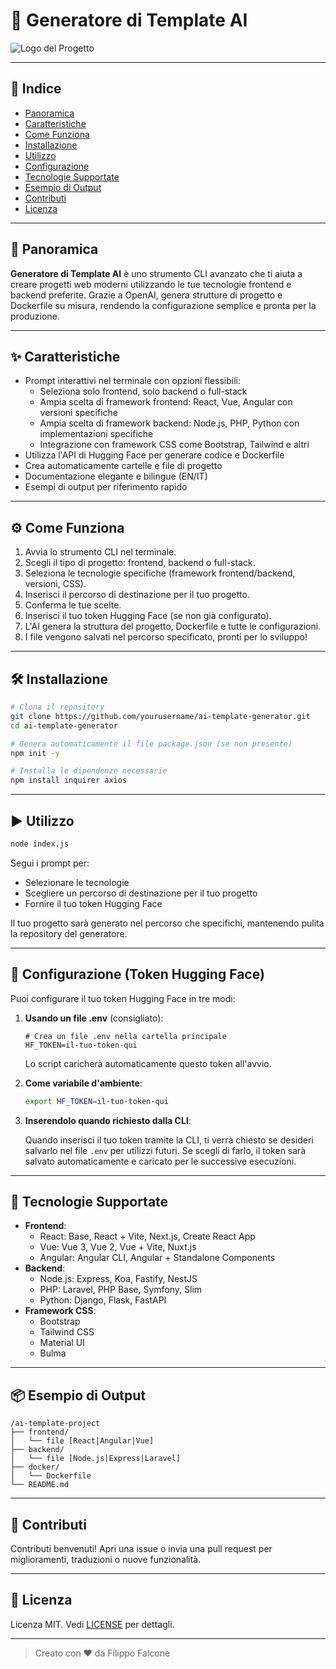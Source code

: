 # 🚀 Generatore di Template AI

![Logo del Progetto](https://via.placeholder.com/150x50?text=AI+Template+Generator)

---

## 📑 Indice

- [Panoramica](#panoramica)
- [Caratteristiche](#caratteristiche)
- [Come Funziona](#come-funziona)
- [Installazione](#installazione)
- [Utilizzo](#utilizzo)
- [Configurazione](#configurazione-token-hugging-face)
- [Tecnologie Supportate](#tecnologie-supportate)
- [Esempio di Output](#esempio-di-output)
- [Contributi](#contributi)
- [Licenza](#licenza)

---

## 🧠 Panoramica

**Generatore di Template AI** è uno strumento CLI avanzato che ti aiuta a creare progetti web moderni utilizzando le tue tecnologie frontend e backend preferite. Grazie a OpenAI, genera strutture di progetto e Dockerfile su misura, rendendo la configurazione semplice e pronta per la produzione.

---

## ✨ Caratteristiche

- Prompt interattivi nel terminale con opzioni flessibili:
  - Seleziona solo frontend, solo backend o full-stack
  - Ampia scelta di framework frontend: React, Vue, Angular con versioni specifiche
  - Ampia scelta di framework backend: Node.js, PHP, Python con implementazioni specifiche
  - Integrazione con framework CSS come Bootstrap, Tailwind e altri
- Utilizza l'API di Hugging Face per generare codice e Dockerfile
- Crea automaticamente cartelle e file di progetto
- Documentazione elegante e bilingue (EN/IT)
- Esempi di output per riferimento rapido

---

## ⚙️ Come Funziona

1. Avvia lo strumento CLI nel terminale.
2. Scegli il tipo di progetto: frontend, backend o full-stack.
3. Seleziona le tecnologie specifiche (framework frontend/backend, versioni, CSS).
4. Inserisci il percorso di destinazione per il tuo progetto.
5. Conferma le tue scelte.
6. Inserisci il tuo token Hugging Face (se non già configurato).
7. L'AI genera la struttura del progetto, Dockerfile e tutte le configurazioni.
8. I file vengono salvati nel percorso specificato, pronti per lo sviluppo!

---

## 🛠️ Installazione

```bash
# Clona il repository
git clone https://github.com/yourusername/ai-template-generator.git
cd ai-template-generator

# Genera automaticamente il file package.json (se non presente)
npm init -y

# Installa le dipendenze necessarie
npm install inquirer axios
```

---

## ▶️ Utilizzo

```bash
node index.js
```

Segui i prompt per:

- Selezionare le tecnologie
- Scegliere un percorso di destinazione per il tuo progetto
- Fornire il tuo token Hugging Face

Il tuo progetto sarà generato nel percorso che specifichi, mantenendo pulita la repository del generatore.

---

## 🔑 Configurazione (Token Hugging Face)

Puoi configurare il tuo token Hugging Face in tre modi:

1. **Usando un file .env** (consigliato):

   ```
   # Crea un file .env nella cartella principale
   HF_TOKEN=il-tuo-token-qui
   ```

   Lo script caricherà automaticamente questo token all'avvio.

2. **Come variabile d'ambiente**:

   ```bash
   export HF_TOKEN=il-tuo-token-qui
   ```

3. **Inserendolo quando richiesto dalla CLI**:

   Quando inserisci il tuo token tramite la CLI, ti verrà chiesto se desideri salvarlo nel file `.env` per utilizzi futuri. Se scegli di farlo, il token sarà salvato automaticamente e caricato per le successive esecuzioni.

---

## 🧩 Tecnologie Supportate

- **Frontend**:
  - React: Base, React + Vite, Next.js, Create React App
  - Vue: Vue 3, Vue 2, Vue + Vite, Nuxt.js
  - Angular: Angular CLI, Angular + Standalone Components
- **Backend**:
  - Node.js: Express, Koa, Fastify, NestJS
  - PHP: Laravel, PHP Base, Symfony, Slim
  - Python: Django, Flask, FastAPI
- **Framework CSS**:
  - Bootstrap
  - Tailwind CSS
  - Material UI
  - Bulma

---

## 📦 Esempio di Output

```
/ai-template-project
├── frontend/
│   └── file [React|Angular|Vue]
├── backend/
│   └── file [Node.js|Express|Laravel]
├── docker/
│   └── Dockerfile
└── README.md
```

---

## 🤝 Contributi

Contributi benvenuti! Apri una issue o invia una pull request per miglioramenti, traduzioni o nuove funzionalità.

---

## 📄 Licenza

Licenza MIT. Vedi [LICENSE](LICENSE) per dettagli.

---

> Creato con ❤️ da Filippo Falcone
